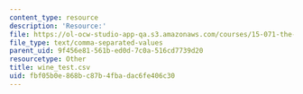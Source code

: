 ```yaml
---
content_type: resource
description: 'Resource:'
file: https://ol-ocw-studio-app-qa.s3.amazonaws.com/courses/15-071-the-analytics-edge-spring-2017/fbf05b0e868bc87b4fbadac6fe406c30_wine_test.csv
file_type: text/comma-separated-values
parent_uid: 9f456e81-561b-ed0d-7c0a-516cd7739d20
resourcetype: Other
title: wine_test.csv
uid: fbf05b0e-868b-c87b-4fba-dac6fe406c30
---
```

